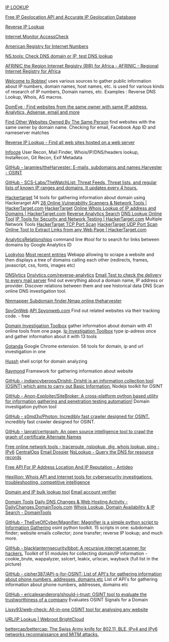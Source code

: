 
[IP LOOKUP](http://ip-identity.com/index.php)

[Free IP Geolocation API and Accurate IP Geolocation Database](https://ipgeolocation.io/)

[Reverse IP Lookup](https://www.ipfingerprints.com/reverseip.php)

[Internet Monitor AccessCheck](https://accesscheck.thenetmonitor.org/)

[American Registry for Internet Numbers](https://www.arin.net/)

[NS.tools: Check DNS domain or IP, test DNS lookup](https://ns.tools/)

[AFRINIC the Region Internet Registry (RIR) for Africa - AFRINIC - Regional Internet Registry for Africa](https://www.afrinic.net/)

[Welcome to Robtex!](https://www.robtex.com/)
uses various sources to gather public information about IP numbers, domain names, host names, etc.
is used for various kinds of research of IP numbers, Domain names, etc. Examples : Reverse DNS Lookup, Whois, AS macros.

[DomEye · Find websites from the same owner with same IP address, Analytics, Adsense, email and more](https://xaviesteve.com/domeye)

[Find Other Websites Owned By The Same Person](https://analyzeid.com/)
find websites with the same owner by domain name. Checking for email, Facebook App ID and nameserver matches

[Reverse IP Lookup - Find all web sites hosted on a web server](https://www.chinafirewalltest.com/)

[Infooze](https://github.com/devXprite/infoooze)
User Recon, Mail Finder, Whois/IP/DNS/headers lookup, InstaRecon, Git Recon, Exif Metadata

[GitHub - laramies/theHarvester: E-mails, subdomains and names Harvester - OSINT](https://github.com/laramies/theHarvester)

[GitHub - SCS-Labs/TheWatchList: Threat Feeds, Threat lists, and regular lists of known IP ranges and domains. It updates every 4 hours.](https://github.com/SCS-Labs/TheWatchList)

[Hackertarget](https://github.com/pyhackertarget/hackertarget)
14 tools for gathering information about domain using Hackerarget API
[28 Online Vulnerability Scanners & Network Tools | HackerTarget.com](https://hackertarget.com/)
[HackerTarget](https://hackertarget.com/test-ping/)
[Online Whois Lookup of IP address and Domains | HackerTarget.com](https://hackertarget.com/whois-lookup/)
[Reverse Analytics Search](https://hackertarget.com/reverse-analytics-search)
[DNS Lookup Online Tool](https://hackertarget.com/dns-lookup)
[IP Tools for Security and Network Testing | HackerTarget.com](https://hackertarget.com/ip-tools)
Multiple Network Tools
[HackerTarget TCP Port Scan](https://hackertarget.com/tcp-port-scan/)
[HackerTarget UDP Port Scan](https://hackertarget.com/udp-port-scan/)
[Online Tool to Extract Links from any Web Page | HackerTarget.com](https://hackertarget.com/extract-links/)

[AnalyticsRelationships](https://github.com/Josue87/AnalyticsRelationships)
command line #tool for to search for links between domains by Google Analytics ID

[Lookyloo](https://lookyloo.circl.lu/)
[Most recent entries](https://cve.circl.lu/)
Webapp allowing to scrape a website and then displays a tree of domains calling each other (redirects, frames, javascript, css, fonts, images etc)

[DNSlytics](https://dnslytics.com/)
[Dnslytics.com/reverse-analytics](https://dnslytics.com/reverse-analytics)
[Email Test to check the delivery to every mail server](https://dnslytics.com/email-test)
find out everything about a domain name, IP address or provider. Discover relations between them and see historical data
DNS Scan
online DNS investigation tool.

[Nmmapper Subdomain finder,Nmap online,theharvester](https://www.nmmapper.com/)

[SpyOnWeb](https://spyonweb.com/)
[API Spyonweb.com](https://api.spyonweb.com/)
Find out related websites via their tracking code. - free

[Domain Investigation Toolbox](http://cipher387.github.io/domain_investigation_toolbox/)
gather information about domain with 41 online tools from one page.
[Ip Investigation Toolbox](https://cipher387.github.io/domain_investigation_toolbox/ip.html)
type ip-adress once and gather information about it with 13 tools

[Gotanda](https://chrome.google.com/webstore/detail/gotanda/jbmdcdfnnpenkgliplbglfpninigbiml)
Google Chrome extension. 56 tools for domain, ip and url investigation in one

[Hussh](https://github.com/harshnandwana/hussh)
shell script for domain analyzing

[Raymond](https://github.com/hamza07-w/raymond)
Framework for gathering information about website

[GitHub - indiancyberops/Drishti: Drishti is an information collection tool (OSINT) which aims to carry out Basic Information.](https://github.com/indiancyberops/Drishti)
Nodejs toolkit for OSINT

[GitHub - Anon-Exploiter/SiteBroker: A cross-platform python based utility for information gathering and penetration testing automation!](https://github.com/Anon-Exploiter/SiteBroker)
Domain investigation python tool

[GitHub - s0md3v/Photon: Incredibly fast crawler designed for OSINT.](https://github.com/s0md3v/Photon)
incredibly fast crawler designed for OSINT.

[GitHub - lanrat/certgraph: An open source intelligence tool to crawl the graph of certificate Alternate Names](https://github.com/lanrat/certgraph)

[Free online network tools - traceroute, nslookup, dig, whois lookup, ping - IPv6](https://centralops.net/co/)
[CentralOps](http://centralops.net/co/)
[Email Dossier](https://centralops.net/co/emaildossier.aspx)
[NsLookup - Query the DNS for resource records](https://centralops.net/co/NsLookup.aspx)

[Free API For IP Address Location And IP Reputation - Antideo](https://www.antideo.com/)

[Hexillion: Whois API and Internet tools for cybersecurity investigations, troubleshooting, competitive intelligence](https://hexillion.com/)

[Domain and IP bulk lookup tool](https://www.infobyip.com/ipbulklookup.php)
[Email account verifier](https://www.infobyip.com/verifyemailaccount.php)

[Domain Tools](https://www.domaintools.com/)
[Daily DNS Changes & Web Hosting Activity - DailyChanges.DomainTools.com](https://dailychanges.domaintools.com/)
[Whois Lookup, Domain Availability & IP Search - DomainTools](https://whois.domaintools.com/go?q=%25s&service=whois)

[GitHub - TheEyeOfCyber/Magnifier: Magnifier is a simple python script to Information Gathering](https://github.com/TheEyeOfCyber/Magnifier)
osint python toolkit. 15 scripts in one: subdomain finder; website emails collector; zone transfer; reverse IP lookup; and much more.

[GitHub - blacklanternsecurity/bbot: A recursive internet scanner for hackers.](https://github.com/blacklanternsecurity/bbot)
Toolkit of 51 modules for collecting domain/IP information - cookie_brute, wappalyzer, sslcert, leakix, urlscan, wayback (full list in the picture)

[GitHub - cipher387/API-s-for-OSINT: List of API's for gathering information about phone numbers, addresses, domains etc](https://github.com/cipher387/API-s-for-OSINT)
List of API's for gathering information about phone numbers, addresses, domains etc

[GitHub - ericalexanderorg/should-i-trust: OSINT tool to evaluate the trustworthiness of a company](https://github.com/ericalexanderorg/should-i-trust)
Evaluates OSINT Signals for a Domain

[Lissy93/web-check: All-in-one OSINT tool for analysing any website](https://github.com/Lissy93/web-check/)

[URL/IP Lookup | Webroot BrightCloud](https://www.brightcloud.com/tools/url-ip-lookup.php)

[bettercap/bettercap: The Swiss Army knife for 802.11, BLE, IPv4 and IPv6 networks reconnaissance and MITM attacks.](https://github.com/bettercap/bettercap)

